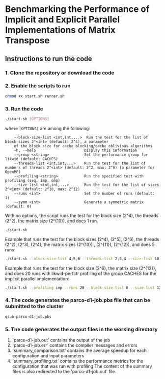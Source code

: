 # Benchmarking the Performance of Implicit and Explicit Parallel Implementations of Matrix Transpose


## Instructions to run the code

### 1. Clone the repository or download the code
### 2. Enable the scripts to run
```bash
chmod +x start.sh runner.sh
```
### 3. Run the code
```bash
./start.sh [OPTIONS]
```
where `[OPTIONS]` are among the following:
```
    --block-size-list <int,int,...>  Run the test for the list of block sizes 2^<int> (default: 2^4), a parameter
    of the block size for cache blocking/cache oblivious algorithms
    -h, --help                      Display this information
    --group <string>                Set the performance group for likwid (default: CACHES)
    --threads-list <int,int,...>    Run the test for the list of numbers of threads 2^<int> (default: 2^2, max: 2^6) (a parameter for OpenMP)
    --profiling <string>            Run the specified test with profiling (seq, imp, omp)
    --size-list <int,int,...>       Run the test for the list of sizes 2^<int> (default: 2^10, max: 2^12)
    --runs <int>                    Set the number of runs (default: 1)
    --symm <int>                    Generate a symmetric matrix (default: 0)
```
With no options, the script runs the test for the block size \(2^4\), the threads \(2^2\), the matrix size \(2^{10}\), and does 1 run.
```bash
./start.sh
```
Example that runs the test for the block sizes \(2^4\), \(2^5\), \(2^6\), the threads \(2^2\), \(2^3\), \(2^4\), the matrix sizes \(2^{10}\) , \(2^{11}\), \(2^{12}\), and does 5 runs:
```bash
./start.sh --block-size-list 4,5,6 --threads-list 2,3,4 --size-list 10,11,12 --runs 5
```
Example that runs the test for the block size \(2^6\), the matrix size \(2^{12}\), and does 20 runs with likwid-perfctr profiling of the group CACHES for
the implicit parallel implementation:
```bash
./start.sh --profiling imp --runs 20 --block-size-list 6 --size-list 12 --group CACHES
```
### 4. The code generates the parco-d1-job.pbs file that can be submitted to the cluster
```bash
qsub parco-d1-job.pbs
```
### 5. The code generates the output files in the working directory
1. 'parco-d1-job.out' contains the output of the job
2. 'parco-d1-job.err' contains the compiler messages and errors
3. 'summary_comparison.txt' contains the average speedup for each configuration and input parameters
4. 'summary_profiling.txt' contains the performance metrics for the configuration that was run with profiling
The content of the summary files is also redirected to the 'parco-d1-job.out' file.